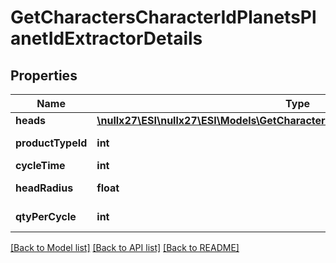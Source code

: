 # GetCharactersCharacterIdPlanetsPlanetIdExtractorDetails

## Properties
Name | Type | Description | Notes
------------ | ------------- | ------------- | -------------
**heads** | [**\nullx27\ESI\nullx27\ESI\Models\GetCharactersCharacterIdPlanetsPlanetIdHead[]**](GetCharactersCharacterIdPlanetsPlanetIdHead.md) | heads array | 
**productTypeId** | **int** | product_type_id integer | [optional] 
**cycleTime** | **int** | in seconds | [optional] 
**headRadius** | **float** | head_radius number | [optional] 
**qtyPerCycle** | **int** | qty_per_cycle integer | [optional] 

[[Back to Model list]](../README.md#documentation-for-models) [[Back to API list]](../README.md#documentation-for-api-endpoints) [[Back to README]](../README.md)


